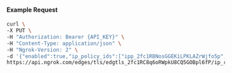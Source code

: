 <!-- Code generated for API Clients. DO NOT EDIT. -->

#### Example Request

```bash
curl \
-X PUT \
-H "Authorization: Bearer {API_KEY}" \
-H "Content-Type: application/json" \
-H "Ngrok-Version: 2" \
-d '{"enabled":true,"ip_policy_ids":["ipp_2fc1RBNosGGEKiLPKLAZrWjfo5p","ipp_2fc1RFlylUHNUVwtj1AGUnovHLp"]}' \
https://api.ngrok.com/edges/tls/edgtls_2fc1RC8q6oRWpkU8CQ5GOBpl6fP/ip_restriction
```
